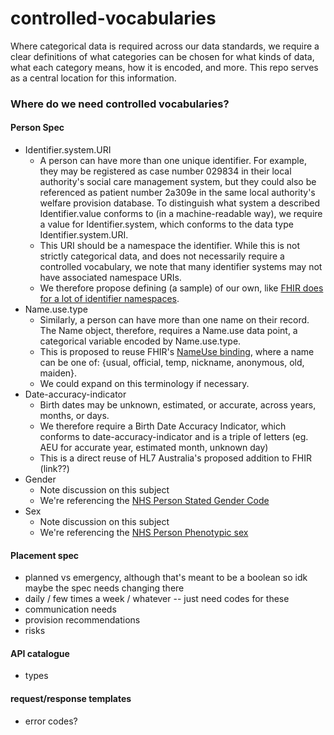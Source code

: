 # controlled-vocabularies
Where categorical data is required across our data standards, we require a clear definitions of what categories can be chosen for what kinds of data, what each category means, how it is encoded, and more. This repo serves as a central location for this information.


### Where do we need controlled vocabularies?
#### Person Spec
* Identifier.system.URI
    *  A person can have more than one unique identifier. For example, they may be registered as case number 029834 in their local authority's social care management system, but they could also be referenced as patient number 2a309e in the same local authority's welfare provision database. To distinguish what system a described Identifier.value conforms to (in a machine-readable way), we require a value for Identifier.system, which conforms to the data type Identifier.system.URI.
    * This URI should be a namespace the identifier. While this is not strictly categorical data, and does not necessarily require a controlled vocabulary, we note that many identifier systems may not have associated namespace URIs. 
    * We therefore propose defining (a sample) of our own, like [FHIR does for a lot of identifier namespaces](https://terminology.hl7.org/identifiers.html).
* Name.use.type
    * Similarly, a person can have more than one name on their record. The Name object, therefore, requires a Name.use data point, a categorical variable encoded by Name.use.type.
    * This is proposed to reuse FHIR's [NameUse binding](https://build.fhir.org/valueset-name-use.html), where a name can be one of: {usual, official, temp, nickname, anonymous, old, maiden}.
    * We could expand on this terminology if necessary.
* Date-accuracy-indicator
    * Birth dates may be unknown, estimated, or accurate, across years, months, or days. 
    * We therefore require a Birth Date Accuracy Indicator, which conforms to date-accuracy-indicator and is a triple of letters (eg. AEU for accurate year, estimated month, unknown day)
    * This is a direct reuse of HL7 Australia's proposed addition to FHIR (link??) 
* Gender
    * Note discussion on this subject
    * We're referencing the [NHS Person Stated Gender Code](https://archive.datadictionary.nhs.uk/DD%20Release%20May%202024/data_elements/person_stated_gender_code.html)
* Sex
    * Note discussion on this subject
    * We're referencing the [NHS Person Phenotypic sex](https://archive.datadictionary.nhs.uk/DD%20Release%20May%202024/data_elements/person_phenotypic_sex.html) 


#### Placement spec
* planned vs emergency, although that's meant to be a boolean so idk maybe the spec needs changing there
* daily / few times a week / whatever -- just need codes for these
* communication needs
* provision recommendations
* risks

#### API catalogue
* types

#### request/response templates
* error codes?